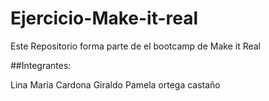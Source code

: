 # Ejercicio-Make-it-real
Este Repositorio forma parte de el bootcamp de Make it Real


##Integrantes:

Lina María Cardona Giraldo
Pamela ortega castaño
